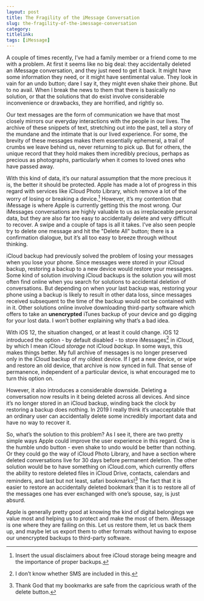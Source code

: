 ```yaml
---
layout: post
title: The Fragility of the iMessage Conversation
slug: the-fragility-of-the-imessage-conversation
category: 
titlelink: 
tags: [iMessage]
---
```


A couple of times recently, I’ve had a family member or a friend come to me with a problem. At first it seems like no big deal: they accidentally deleted an iMessage conversation, and they just need to get it back. It might have some information they need, or it might have sentimental value. They look in vain for an undo button; dare I say it, they might even shake their phone. But to no avail. When I break the news to them that there is basically no solution, or that the solutions that do exist involve considerable inconvenience or drawbacks, they are horrified, and rightly so. 

Our text messages are the form of communication we have that most closely mirrors our everyday interactions with the people in our lives. The archive of these snippets of text, stretching out into the past, tell a story of the mundane and the intimate that is our lived experience. For some, the brevity of these messages makes them essentially ephemeral, a trail of crumbs we leave behind us, never returning to pick up. But for others, the unique record that they hold makes them incredibly precious, perhaps as precious as photographs, particularly when it comes to loved ones who have passed away.

With this kind of data, it’s our natural assumption that the more precious it is, the better it should be protected. Apple has made a lot of progress in this regard with services like iCloud Photo Library, which remove a lot of the worry of losing or breaking a device.[^1] However, it’s my contention that iMessage is where Apple is currently getting this the most wrong. Our iMessages conversations are highly valuable to us as irreplaceable personal data, but they are also far too easy to accidentally delete and very difficult to recover. A swipe and a couple of taps is all it takes. I’ve also seen people try to delete one message and hit the "Delete All" button; there is a confirmation dialogue, but it’s all too easy to breeze through without thinking.

iCloud backup had previously solved the problem of losing your messages when you lose your phone. Since messages were stored in your iCloud backup, restoring a backup to a new device would restore your messages. Some kind of solution involving iCloud backups is the solution you will most often find online when you search for solutions to accidental deletion of conversations. But depending on when your last backup was, restoring your phone using a backup is likely to result in other data loss, since messages received subsequent to the time of the backup would not be contained with in it. Other solutions online involve downloading third-party software which offers to take an **unencrypted** iTunes backup of your device and go digging for your lost data. I won’t bother explaining why that’s a bad idea.

With iOS 12, the situation changed, or at least it could change. iOS 12 introduced the option - by default disabled - to store iMessages[^2] in iCloud, by which I mean iCloud *storage* not iCloud *backup*. In some ways, this makes things better. My full archive of messages is no longer preserved only in the iCloud backup of my oldest device. If I get a new device, or wipe and restore an old device, that archive is now synced in full. That sense of permanence, independent of a particular device, is what encouraged me to turn this option on.

However, it also introduces a considerable downside. Deleting a conversation now results in it being deleted across all devices. And since it’s no longer stored in an iCloud backup, winding back the clock by restoring a backup does nothing. In 2019 I really think it’s unacceptable that an ordinary user can accidentally delete some incredibly important data and have no way to recover it.

So, what’s the solution to this problem? As I see it, there are two pretty simple ways Apple could improve the user experience in this regard. One is the humble undo button - even shake to undo would be better than nothing. Or they could go the way of iCloud Photo Library, and have a section where deleted conversations live for 30 days before permanent deletion. The other solution would be to have something on iCloud.com, which currently offers the ability to restore deleted files in iCloud Drive, contacts, calendars and reminders, and last but not least, safari bookmarks![^3] The fact that it is easier to restore an accidentally deleted bookmark than it is to restore all of the messages one has ever exchanged with one’s spouse, say, is just absurd. 

Apple is generally pretty good at knowing the kind of digital belongings we value most and helping us to protect and make the most of them. iMessage is one where they are failing on this. Let us restore them, let us back them up, and maybe let us export them to other formats without having to expose our unencrypted backups to third-party software.

[^1]: Insert the usual disclaimers about free iCloud storage being meagre and the importance of proper backups.
[^2]: I don’t know whether SMS are included in this.
[^3]: Thank God that my bookmarks are safe from the capricious wrath of the delete button.